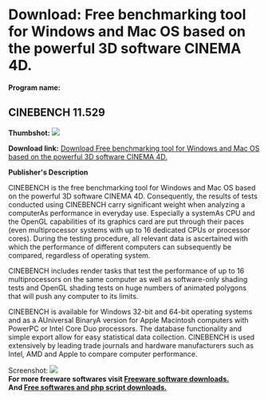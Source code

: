 # Download: Free benchmarking tool for Windows and Mac OS based on the powerful 3D software CINEMA 4D.

**Program name:**

## CINEBENCH 11.529

  
**Thumbshot:** ![](http://www.freewarefiles.com/screenshot/cinebenchscreen_md.jpg)   
  
**Download link:** [Download Free benchmarking tool for Windows and Mac OS based on the powerful 3D software CINEMA 4D.](http://freesoftwares.boysofts.com/CINEBENCH_program_18420.html)  
  


**Publisher's Description**  
  


CINEBENCH is the free benchmarking tool for Windows and Mac OS based on the powerful 3D software CINEMA 4D. Consequently, the results of tests conducted using CINEBENCH carry significant weight when analyzing a computerAs performance in everyday use. Especially a systemAs CPU and the OpenGL capabilities of its graphics card are put through their paces (even multiprocessor systems with up to 16 dedicated CPUs or processor cores). During the testing procedure, all relevant data is ascertained with which the performance of different computers can subsequently be compared, regardless of operating system. 

CINEBENCH includes render tasks that test the performance of up to 16 multiprocessors on the same computer as well as software-only shading tests and OpenGL shading tests on huge numbers of animated polygons that will push any computer to its limits.

CINEBENCH is available for Windows 32-bit and 64-bit operating systems and as a AUniversal BinaryA version for Apple Macintosh computers with PowerPC or Intel Core Duo processors. The database functionality and simple export allow for easy statistical data collection. CINEBENCH is used extensively by leading trade journals and hardware manufacturers such as Intel, AMD and Apple to compare computer performance. 

  
  
Screenshot: ![](http://www.freewarefiles.com/screenshot/cinebenchscreen.jpg)   
**For more freeware softwares visit [Freeware software downloads.](http://freesoftwares.boysofts.com/)**   
**And [Free softwares and php script downloads.](http://www.boysofts.com/)**
